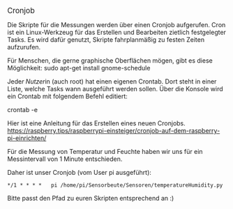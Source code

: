 <big>Cronjob</big>

Die Skripte für die Messungen werden über einen Cronjob aufgerufen. 
Cron ist ein Linux-Werkzeug für das Erstellen und Bearbeiten zietlich festgelegter Tasks. 
Es wird dafür genutzt, Skripte fahrplanmäßig zu festen Zeiten aufzurufen.

Für Menschen, die gerne graphische Oberflächen mögen, gibt es diese Möglichkeit:
sudo apt-get install gnome-schedule

Jede*r Nutzer*in (auch root) hat einen eigenen Crontab. Dort steht in einer Liste, welche Tasks wann ausgeführt werden sollen. 
Über die Konsole wird ein Crontab mit folgendem Befehl editiert:

crontab -e

Hier ist eine Anleitung für das Erstellen eines neuen Cronjobs. 
https://raspberry.tips/raspberrypi-einsteiger/cronjob-auf-dem-raspberry-pi-einrichten/


Für die Messung von Temperatur und Feuchte haben wir uns für ein Messintervall von 1 Minute entschieden. 

Daher ist unser Cronjob (vom User pi ausgeführt):
~~~~
*/1 * * * *   pi /home/pi/Sensorbeute/Sensoren/temperatureHumidity.py
~~~~
Bitte passt den Pfad zu euren Skripten entsprechend an :)